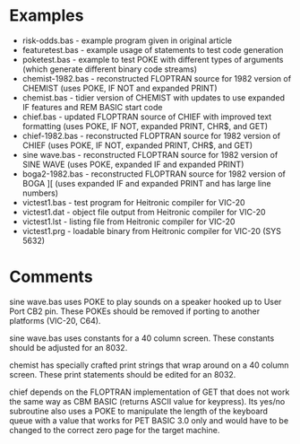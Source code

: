 # Examples
  * risk-odds.bas - example program given in original article
  * featuretest.bas - example usage of statements to test code generation
  * poketest.bas - example to test POKE with different types of arguments (which generate different binary code streams)
  * chemist-1982.bas - reconstructed FLOPTRAN source for 1982 version of CHEMIST (uses POKE, IF NOT and expanded PRINT)
  * chemist.bas - tidier version of CHEMIST with updates to use expanded IF features and REM BASIC start code
  * chief.bas - updated FLOPTRAN source of CHIEF with improved text formatting (uses POKE, IF NOT, expanded PRINT, CHR$, and GET)
  * chief-1982.bas - reconstructed FLOPTRAN source for 1982 version of CHIEF (uses POKE, IF NOT, expanded PRINT, CHR$, and GET)
  * sine wave.bas - reconstructed FLOPTRAN source for 1982 version of SINE WAVE (uses POKE, expanded IF and expanded PRINT)
  * boga2-1982.bas - reconstructed FLOPTRAN source for 1982 version of BOGA ][ (uses expanded IF and expanded PRINT and has large line numbers)
  * victest1.bas - test program for Heitronic compiler for VIC-20
  * victest1.dat - object file output from Heitronic compiler for VIC-20
  * victest1.lst - listing file from Heitronic compiler for VIC-20
  * victest1.prg - loadable binary from Heitronic compiler for VIC-20 (SYS 5632)

# Comments

sine wave.bas uses POKE to play sounds on a speaker hooked up to User Port CB2 pin.  These POKEs should be removed if porting to another platforms (VIC-20, C64).

sine wave.bas uses constants for a 40 column screen.  These constants should be adjusted for an 8032.

chemist has specially crafted print strings that wrap around on a 40 column screen.  These print statements should be edited for an 8032. 

chief depends on the FLOPTRAN implementation of GET that does not work the same way as CBM BASIC (returns ASCII value for keypress).  Its yes/no subroutine also uses a POKE to manipulate the length of the keyboard queue with a value that works for PET BASIC 3.0 only and would have to be changed to the correct zero page for the target machine.
